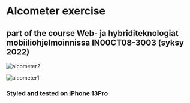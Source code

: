 # Alcometer exercise 
## part of the course Web- ja hybriditeknologiat mobiiliohjelmoinnissa IN00CT08-3003 (syksy 2022)

![alcometer2](https://user-images.githubusercontent.com/91532980/208485289-721037d5-b479-421f-bdaf-6b28e300809a.jpg)

![alcometer1](https://user-images.githubusercontent.com/91532980/208485279-870289a6-101e-467a-8bcf-0c3993f77dbe.jpg)

### Styled and tested on iPhone 13Pro 
